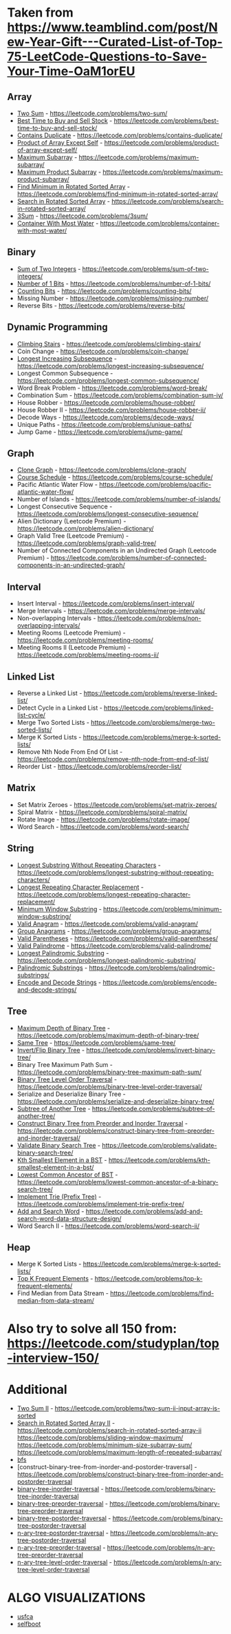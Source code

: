 # Taken from https://www.teamblind.com/post/New-Year-Gift---Curated-List-of-Top-75-LeetCode-Questions-to-Save-Your-Time-OaM1orEU

## Array

- [Two Sum](./two_sum.py)                                                                   - https://leetcode.com/problems/two-sum/
- [Best Time to Buy and Sell Stock](./best_time_to_buy_and_sell_stock/Program.cs)           - https://leetcode.com/problems/best-time-to-buy-and-sell-stock/
- [Contains Duplicate](./contains_duplicate/Program.cs)                                     - https://leetcode.com/problems/contains-duplicate/
- [Product of Array Except Self](./product_except_self.py)                                  - https://leetcode.com/problems/product-of-array-except-self/
- [Maximum Subarray](./maximum_subarray/Program.cs)                                         - https://leetcode.com/problems/maximum-subarray/
- [Maximum Product Subarray](./maximum_product_subarray/Program.cs)                         - https://leetcode.com/problems/maximum-product-subarray/
- [Find Minimum in Rotated Sorted Array](./find_minimum_in_rotated_sorted_array/Program.cs) - https://leetcode.com/problems/find-minimum-in-rotated-sorted-array/
- [Search in Rotated Sorted Array](./search_in_rotated_sorted_arr/Program.cs)               - https://leetcode.com/problems/search-in-rotated-sorted-array/
- [3Sum](./3sum/Program.cs)                                                                 - https://leetcode.com/problems/3sum/
- [Container With Most Water](./container_with_max_water/Program.cs)                        - https://leetcode.com/problems/container-with-most-water/

## Binary

- [Sum of Two Integers](sum_of_two_integers.py) - https://leetcode.com/problems/sum-of-two-integers/
- [Number of 1 Bits](number_of_1_bits.py)       - https://leetcode.com/problems/number-of-1-bits/
- [Counting Bits](counting_bits.py)             - https://leetcode.com/problems/counting-bits/
- Missing Number                                - https://leetcode.com/problems/missing-number/
- Reverse Bits                                  - https://leetcode.com/problems/reverse-bits/

## Dynamic Programming

- [Climbing Stairs](/climbing_stairs.py) - https://leetcode.com/problems/climbing-stairs/
- Coin Change - https://leetcode.com/problems/coin-change/
- [Longest Increasing Subsequence](/longest_increasing_subsequence.py) - https://leetcode.com/problems/longest-increasing-subsequence/
- Longest Common Subsequence - https://leetcode.com/problems/longest-common-subsequence/
- Word Break Problem - https://leetcode.com/problems/word-break/
- Combination Sum - https://leetcode.com/problems/combination-sum-iv/
- House Robber - https://leetcode.com/problems/house-robber/
- House Robber II - https://leetcode.com/problems/house-robber-ii/
- Decode Ways - https://leetcode.com/problems/decode-ways/
- Unique Paths - https://leetcode.com/problems/unique-paths/
- Jump Game - https://leetcode.com/problems/jump-game/

## Graph

- [Clone Graph](./clone_graph.py) - https://leetcode.com/problems/clone-graph/
- [Course Schedule](./course_schedule.py) - https://leetcode.com/problems/course-schedule/
- Pacific Atlantic Water Flow - https://leetcode.com/problems/pacific-atlantic-water-flow/
- Number of Islands - https://leetcode.com/problems/number-of-islands/
- Longest Consecutive Sequence - https://leetcode.com/problems/longest-consecutive-sequence/
- Alien Dictionary (Leetcode Premium) - https://leetcode.com/problems/alien-dictionary/
- Graph Valid Tree (Leetcode Premium) - https://leetcode.com/problems/graph-valid-tree/
- Number of Connected Components in an Undirected Graph (Leetcode Premium) - https://leetcode.com/problems/number-of-connected-components-in-an-undirected-graph/


## Interval

- Insert Interval - https://leetcode.com/problems/insert-interval/
- Merge Intervals - https://leetcode.com/problems/merge-intervals/
- Non-overlapping Intervals - https://leetcode.com/problems/non-overlapping-intervals/
- Meeting Rooms (Leetcode Premium) - https://leetcode.com/problems/meeting-rooms/
- Meeting Rooms II (Leetcode Premium) - https://leetcode.com/problems/meeting-rooms-ii/


## Linked List

- Reverse a Linked List - https://leetcode.com/problems/reverse-linked-list/
- Detect Cycle in a Linked List - https://leetcode.com/problems/linked-list-cycle/
- Merge Two Sorted Lists - https://leetcode.com/problems/merge-two-sorted-lists/
- Merge K Sorted Lists - https://leetcode.com/problems/merge-k-sorted-lists/
- Remove Nth Node From End Of List - https://leetcode.com/problems/remove-nth-node-from-end-of-list/
- Reorder List - https://leetcode.com/problems/reorder-list/

## Matrix

- Set Matrix Zeroes - https://leetcode.com/problems/set-matrix-zeroes/
- Spiral Matrix - https://leetcode.com/problems/spiral-matrix/
- Rotate Image - https://leetcode.com/problems/rotate-image/
- Word Search - https://leetcode.com/problems/word-search/

## String

- [Longest Substring Without Repeating Characters](./longest_substring_without_repeats/Program.cs)  - https://leetcode.com/problems/longest-substring-without-repeating-characters/
- [Longest Repeating Character Replacement](./longest_repeating_char_replacement/Program.cs)        - https://leetcode.com/problems/longest-repeating-character-replacement/
- [Minimum Window Substring](./min_window_substr/Program.cs)                                        - https://leetcode.com/problems/minimum-window-substring/
- [Valid Anagram](./valid_anagram/Program.cs)                                                       - https://leetcode.com/problems/valid-anagram/
- [Group Anagrams](./group_anagrams/Program.cs)                                                     - https://leetcode.com/problems/group-anagrams/
- [Valid Parentheses](./valid_parentheses/Program.cs)                                               - https://leetcode.com/problems/valid-parentheses/
- [Valid Palindrome](./valid_palindrome/Program.cs)                                                 - https://leetcode.com/problems/valid-palindrome/
- [Longest Palindromic Substring](./longest_palindromic_substr/Program.cs)                          - https://leetcode.com/problems/longest-palindromic-substring/
- [Palindromic Substrings](./palindromic_substr/Program.cs)                                         - https://leetcode.com/problems/palindromic-substrings/
- [Encode and Decode Strings](./encode_decode_strings/Program.cs)                                   - https://leetcode.com/problems/encode-and-decode-strings/

## Tree

- [Maximum Depth of Binary Tree](./max_depth_btree/Program.cs)                                      - https://leetcode.com/problems/maximum-depth-of-binary-tree/
- [Same Tree](./same_tree/Program.cs)                                                               - https://leetcode.com/problems/same-tree/
- [Invert/Flip Binary Tree](./invert_tree/Program.cs)                                               - https://leetcode.com/problems/invert-binary-tree/
- Binary Tree Maximum Path Sum - https://leetcode.com/problems/binary-tree-maximum-path-sum/
- [Binary Tree Level Order Traversal](./bfs/Program.cs)                                             - https://leetcode.com/problems/binary-tree-level-order-traversal/
- Serialize and Deserialize Binary Tree - https://leetcode.com/problems/serialize-and-deserialize-binary-tree/
- [Subtree of Another Tree](./subtree_of_a_tree/Program.cs)                                         - https://leetcode.com/problems/subtree-of-another-tree/
- [Construct Binary Tree from Preorder and Inorder Traversal](./pre_in_order_traversal/Program.cs)  - https://leetcode.com/problems/construct-binary-tree-from-preorder-and-inorder-traversal/
- [Validate Binary Search Tree](./validate_binary_search_tree/Program.cs)                           - https://leetcode.com/problems/validate-binary-search-tree/
- [Kth Smallest Element in a BST](./kth_smallest_in_BST/kth_smallest_in_bst.py)                     - https://leetcode.com/problems/kth-smallest-element-in-a-bst/
- [Lowest Common Ancestor of BST](./lca_of_bst/lca_of_bst.py)                                       - https://leetcode.com/problems/lowest-common-ancestor-of-a-binary-search-tree/
- [Implement Trie (Prefix Tree)](./trie/trie.py)                                                    - https://leetcode.com/problems/implement-trie-prefix-tree/
- [Add and Search Word](./add_and_search_word/add_and_search_word.py)                               - https://leetcode.com/problems/add-and-search-word-data-structure-design/
- Word Search II - https://leetcode.com/problems/word-search-ii/

## Heap

- Merge K Sorted Lists - https://leetcode.com/problems/merge-k-sorted-lists/
- [Top K Frequent Elements](./top_k_frequent/Program.cs) - https://leetcode.com/problems/top-k-frequent-elements/
- Find Median from Data Stream - https://leetcode.com/problems/find-median-from-data-stream/


# Also try to solve all 150 from: https://leetcode.com/studyplan/top-interview-150/


# Additional

- [Two Sum II](./two_sum_II/Program.cs)                                                 - https://leetcode.com/problems/two-sum-ii-input-array-is-sorted
- [Search in Rotated Sorted Array II](./search_in_rotated_sorted_arr_ii/Program.cs)     - https://leetcode.com/problems/search-in-rotated-sorted-array-ii
https://leetcode.com/problems/sliding-window-maximum/
https://leetcode.com/problems/minimum-size-subarray-sum/
https://leetcode.com/problems/maximum-length-of-repeated-subarray/
- [bfs](./bfs/Program.cs)
- [construct-binary-tree-from-inorder-and-postorder-traversal]                                      - https://leetcode.com/problems/construct-binary-tree-from-inorder-and-postorder-traversal
- [binary-tree-inorder-traversal](./inorder_traversal/Program.cs)                                   - https://leetcode.com/problems/binary-tree-inorder-traversal
- [binary-tree-preorder-traversal](./preorder_traversal/Program.cs)                                 - https://leetcode.com/problems/binary-tree-preorder-traversal
- [binary-tree-postorder-traversal](./postorder_traversal/Program.cs)                               - https://leetcode.com/problems/binary-tree-postorder-traversal
- [n-ary-tree-postorder-traversal](./n-ary_postorder_traversal/Program.cs)                          - https://leetcode.com/problems/n-ary-tree-postorder-traversal
- [n-ary-tree-preorder-traversal](./n-ary_preorder_traversal/n_ary_preorder_traversal.py)           - https://leetcode.com/problems/n-ary-tree-preorder-traversal
- [n-ary-tree-level-order-traversal](./n-ary_level_order_traversal/n_ary_level_order_traversal.py)  - https://leetcode.com/problems/n-ary-tree-level-order-traversal

# ALGO VISUALIZATIONS

- [usfca](https://www.cs.usfca.edu/~galles/visualization/Algorithms.html)
- [selfboot](https://gallery.selfboot.cn/en/algorithms/trie)

